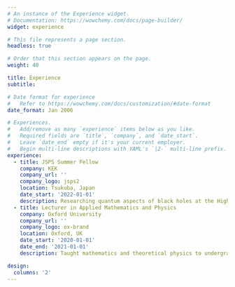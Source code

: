 ```yaml
---
# An instance of the Experience widget.
# Documentation: https://wowchemy.com/docs/page-builder/
widget: experience

# This file represents a page section.
headless: true

# Order that this section appears on the page.
weight: 40

title: Experience
subtitle:

# Date format for experience
#   Refer to https://wowchemy.com/docs/customization/#date-format
date_format: Jan 2006

# Experiences.
#   Add/remove as many `experience` items below as you like.
#   Required fields are `title`, `company`, and `date_start`.
#   Leave `date_end` empty if it's your current employer.
#   Begin multi-line descriptions with YAML's `|2-` multi-line prefix.
experience:
  - title: JSPS Summer Fellow
    company: KEK
    company_url: ''
    company_logo: jsps2
    location: Tsukuba, Japan
    date_start: '2022-01-01'
    description: Researching quantum aspects of black holes at the High Energy Accelerator Research Organisation.
  - title: Lecturer in Applied Mathematics and Physics
    company: Oxford University
    company_url: ''
    company_logo: ox-brand
    location: Oxford, UK
    date_start: '2020-01-01'
    date_end: '2021-01-01'
    description: Taught mathematics and theoretical physics to undergraduates from first year to fourth.

design:
  columns: '2'
---
```

